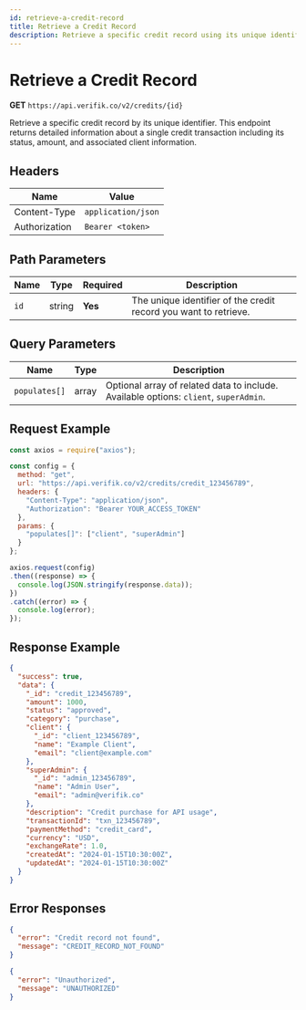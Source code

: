 ```yaml
---
id: retrieve-a-credit-record
title: Retrieve a Credit Record
description: Retrieve a specific credit record using its unique identifier
---
```


# Retrieve a Credit Record

**GET** `https://api.verifik.co/v2/credits/{id}`

Retrieve a specific credit record by its unique identifier. This endpoint returns detailed information about a single credit transaction including its status, amount, and associated client information.

## Headers

| Name          | Value              |
| ------------- | ------------------ |
| Content-Type  | `application/json` |
| Authorization | `Bearer <token>`   |

## Path Parameters

| Name | Type   | Required | Description                                                      |
| ---- | ------ | -------- | ---------------------------------------------------------------- |
| `id` | string | **Yes**  | The unique identifier of the credit record you want to retrieve. |

## Query Parameters

| Name          | Type  | Description                                                                                    |
| ------------- | ----- | ---------------------------------------------------------------------------------------------- |
| `populates[]` | array | Optional array of related data to include. Available options: `client`, `superAdmin`. |

## Request Example

```javascript
const axios = require("axios");

const config = {
  method: "get",
  url: "https://api.verifik.co/v2/credits/credit_123456789",
  headers: {
    "Content-Type": "application/json",
    "Authorization": "Bearer YOUR_ACCESS_TOKEN"
  },
  params: {
    "populates[]": ["client", "superAdmin"]
  }
};

axios.request(config)
.then((response) => {
  console.log(JSON.stringify(response.data));
})
.catch((error) => {
  console.log(error);
});
```

## Response Example

```json
{
  "success": true,
  "data": {
    "_id": "credit_123456789",
    "amount": 1000,
    "status": "approved",
    "category": "purchase",
    "client": {
      "_id": "client_123456789",
      "name": "Example Client",
      "email": "client@example.com"
    },
    "superAdmin": {
      "_id": "admin_123456789",
      "name": "Admin User",
      "email": "admin@verifik.co"
    },
    "description": "Credit purchase for API usage",
    "transactionId": "txn_123456789",
    "paymentMethod": "credit_card",
    "currency": "USD",
    "exchangeRate": 1.0,
    "createdAt": "2024-01-15T10:30:00Z",
    "updatedAt": "2024-01-15T10:30:00Z"
  }
}
```

## Error Responses

```json
{
  "error": "Credit record not found",
  "message": "CREDIT_RECORD_NOT_FOUND"
}
```

```json
{
  "error": "Unauthorized",
  "message": "UNAUTHORIZED"
}
```
